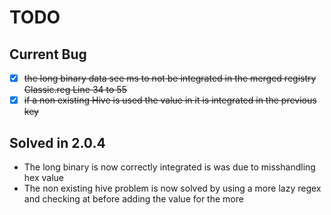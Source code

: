 # TODO
## Current Bug
- [x] <s>the long binary data see ms to not be integrated in the merged registry
    Classic.reg Line 34 to 55</s>
- [x] <s>if a non existing Hive is used the value in it is integrated in the previous key</s>

## Solved in 2.0.4
- The long binary is now correctly integrated is was due to misshandling hex value
- The non existing hive problem is now solved by using a more lazy regex and checking at before adding the value for the more 